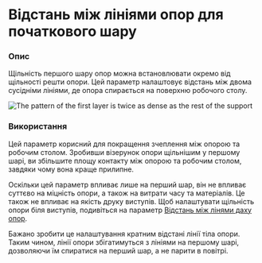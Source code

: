 Відстань між лініями опор для початкового шару
====

### **Опис**

Щільність першого шару опор можна встановлювати окремо від щільності решти опори. Цей параметр налаштовує відстань між двома сусідніми лініями, де опора спирається на поверхню робочого столу.

![The pattern of the first layer is twice as dense as the rest of the support](../images/support_initial_layer_line_distance.png)

### **Використання**

Цей параметр корисний для покращення зчеплення між опорою та робочим столом. Зробивши візерунок опори щільнішим у першому шарі, ви збільшите площу контакту між опорою та робочим столом, завдяки чому вона краще прилипне.

Оскільки цей параметр впливає лише на перший шар, він не впливає суттєво на міцність опори, а також на витрати часу та матеріалів. Це також не впливає на якість друку виступів. Щоб налаштувати щільність опори біля виступів, подивіться на параметр [Відстань між лінями даху опор](support_roof_line_distance.md).

Бажано зробити це налаштування кратним відстані лінії тіла опори. Таким чином, лінії опори збігатимуться з лініями на першому шарі, дозволяючи їм спиратися на перший шар, а не парити в повітрі.

